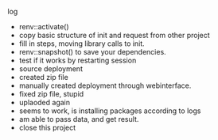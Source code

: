 log

* renv::activate()
* copy basic structure of init and request from other project
* fill in steps, moving library calls to init.
* renv::snapshot() to save your dependencies.
* test if it works by restarting session
* source deployment
* created zip file
* manually created deployment through webinterface. 
* fixed zip file, stupid
* uplaoded again
* seems to work, is installing packages according to logs
* am able to pass data, and get result.
* close this project